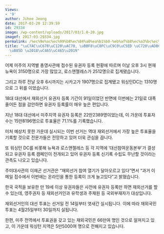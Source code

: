 ```yaml
---
Views:
- '9'
author: Jihee Jeong
date: 2017-03-20 12:39:59
id: 29334
image: /wp-content/uploads/2017/03/1.0-20.jpg
imagef: 2017-03-29334.jpg
permalink: /%ec%9e%ac%ec%99%b8%ec%84%a0%ea%b1%b0-%eb%af%b8%ec%a3%bc%ec%a7%80%ec%97%ad-%ec%9c%a0%ea%b6%8c%ec%9e%90-%eb%93%b1%eb%a1%9d-%ec%91%a5%ec%91%a5/
title: "\uC7AC\uC678\uC120\uAC70, \uBBF8\uC8FC\uC9C0\uC5ED \uC720\uAD8C\uC790 \uB4F1\
  \uB85D \u2018\uC465\uC465\u2019"
---
```


어제 미주의 지역별 총영사관에 접수된 유권자 등록 현황에 따르며 이날 오후 3시 현재 뉴욕이 3150명으로 가장 많았고, 로스앤젤레스가 2512명으로 집계됐습니다.

그리고 하루 전날 오후 6시까지는 시카고가 1907명으로 집계됐고 워싱턴DC는 1310명으로 그 뒤를 이었습니다.

18대 대선에서 재외선거 유권자 등록 기간이 91일이었던 반면에 이번에는 21일로 대폭 줄어든 점을 감안하면 유권자 등록률이 매우 높은 편입니다.

지난 18대 대선에서 미주지역 유권자 등록은 22만2389명이었는데, 이 가운데 투표자 수는 15만8196명으로 투표율은 71.1%를 기록했습니다.

미처 예상치 못한 가운데 실시되는 이번 선거는 역대 재외선거에서 가장 높은 투표율을 기록할 것으로 전문가들은 전망하고 있어 더욱 관심을 끕니다.

또 워싱턴 DC를 비롯해 뉴욕과 로스앤젤레스 등 각 지역에 ‘대선참여운동본부’가 결성되고 유권자 등록 캠페인이 전개되고 있어 유권자 등록 신기록 수립도 무난할 것이라는 관측도 나오고 있습니다.

주미대사관의 이재곤 선거관은 “재외선거 참여 열기가 달아오르고 있다”면서 “과거 이메일 접수에서 이번에는 온라인을 통한 등록이 크게 늘고있다”고 밝혔습니다.

한국 국적을 보유한 만 19세 이상 유권자들은 사전에 유권자 등록만 하면 재외선거를 할 수 있는데, 영주권자 등 재외선거인과 유학생과 주재원 등 국외부재자가 대상입니다.

재외선거인의 대선 투표는 선거일 전 14일부터 엿새간 실시됩니다. 이에 따라 재외국민 투표는 4월25일부터 30일까지 실됩니다.

한편, 미주 전역에서 투표권을 갖고 있는 재외국민은 66만여 명인 것으로 알져지고 있고, 이 가운데 워싱턴 지역은 5만5000여 명으로 전해지고 있습니다.